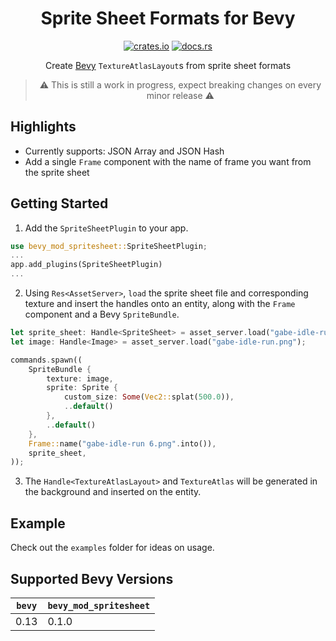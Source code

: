 <div align="center">

# Sprite Sheet Formats for Bevy

[![crates.io](https://img.shields.io/crates/v/bevy_mod_spritesheet)](https://crates.io/crates/bevy_mod_spritesheet)
[![docs.rs](https://docs.rs/bevy_mod_spritesheet/badge.svg)](https://docs.rs/bevy_mod_spritesheet)

Create [Bevy](https://github.com/bevyengine/bevy) `TextureAtlasLayout`s from sprite sheet formats

> ⚠️ This is still a work in progress, expect breaking changes on every minor release ⚠️

</div>

## Highlights

- Currently supports: JSON Array and JSON Hash
- Add a single `Frame` component with the name of frame you want from the sprite sheet

## Getting Started

1. Add the `SpriteSheetPlugin` to your app.
```rs
use bevy_mod_spritesheet::SpriteSheetPlugin;
...
app.add_plugins(SpriteSheetPlugin)
...
```

2. Using `Res<AssetServer>`, `load` the sprite sheet file and corresponding texture and insert the handles onto an entity, along with the `Frame` component and a Bevy `SpriteBundle`.

```rs
let sprite_sheet: Handle<SpriteSheet> = asset_server.load("gabe-idle-run.json");
let image: Handle<Image> = asset_server.load("gabe-idle-run.png");

commands.spawn((
    SpriteBundle {
        texture: image,
        sprite: Sprite {
            custom_size: Some(Vec2::splat(500.0)),
            ..default()
        },
        ..default()
    },
    Frame::name("gabe-idle-run 6.png".into()),
    sprite_sheet, 
));
```
3. The `Handle<TextureAtlasLayout>` and `TextureAtlas` will be generated in the background and inserted on the entity.

## Example

Check out the `examples` folder for ideas on usage.

## Supported Bevy Versions

|`bevy`|`bevy_mod_spritesheet`|
|---|---|
|0.13|0.1.0|